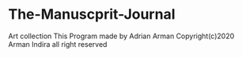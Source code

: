 # The-Manuscprit-Journal
Art collection
This Program made by Adrian Arman 
Copyright(c)2020 Arman Indira all right reserved
